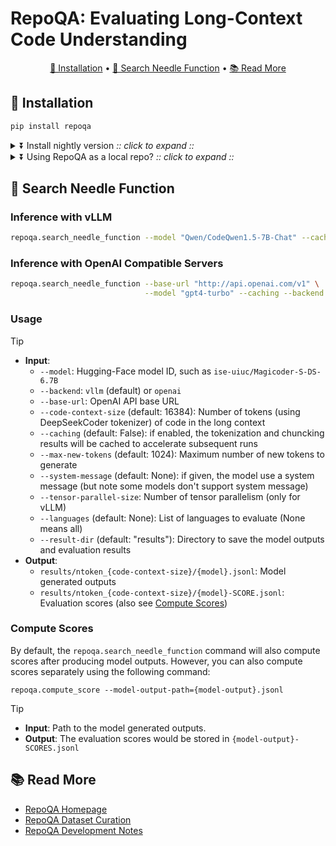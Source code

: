 # RepoQA: Evaluating Long-Context Code Understanding

<p align="center">
    <a href="#-installation">🚀 Installation</a> •
    <a href="#-search-needle-function">🏁 Search Needle Function</a> •
    <a href="#-read-more">📚 Read More</a>
</p>

## 🚀 Installation

```bash
pip install repoqa
```

<details><summary>⏬ Install nightly version <i>:: click to expand ::</i></summary>
<div>

```bash
pip install "git+https://github.com/evalplus/repoqa.git" --upgrade
```

</div>
</details>

<details><summary>⏬ Using RepoQA as a local repo? <i>:: click to expand ::</i></summary>
<div>

```bash
git clone https://github.com/evalplus/repoqa.git
cd repoqa
export PYTHONPATH=$PYTHONPATH:$(pwd)
pip install -r requirements.txt
```

</div>
</details>


## 🏁 Search Needle Function

### Inference with vLLM

```bash
repoqa.search_needle_function --model "Qwen/CodeQwen1.5-7B-Chat" --caching --backend vllm
```

### Inference with OpenAI Compatible Servers

```bash
repoqa.search_needle_function --base-url "http://api.openai.com/v1" \
                              --model "gpt4-turbo" --caching --backend openai
```

### Usage

> [!Tip]
>
> * **Input**:
>   * `--model`: Hugging-Face model ID, such as `ise-uiuc/Magicoder-S-DS-6.7B`
>   * `--backend`: `vllm` (default) or `openai`
>   * `--base-url`: OpenAI API base URL
>   * `--code-context-size` (default: 16384): Number of tokens (using DeepSeekCoder tokenizer) of code in the long context
>   * `--caching` (default: False): if enabled, the tokenization and chuncking results will be cached to accelerate subsequent runs
>   * `--max-new-tokens` (default: 1024): Maximum number of new tokens to generate
>   * `--system-message` (default: None): if given, the model use a system message (but note some models don't support system message)
>   * `--tensor-parallel-size`: Number of tensor parallelism (only for vLLM)
>   * `--languages` (default: None): List of languages to evaluate (None means all)
>   * `--result-dir` (default: "results"): Directory to save the model outputs and evaluation results
> * **Output**:
>   * `results/ntoken_{code-context-size}/{model}.jsonl`: Model generated outputs
>   * `results/ntoken_{code-context-size}/{model}-SCORE.jsonl`: Evaluation scores (also see [Compute Scores](#compute-scores))

### Compute Scores

By default, the `repoqa.search_needle_function` command will also compute scores after producing model outputs.
However, you can also compute scores separately using the following command:

```shell
repoqa.compute_score --model-output-path={model-output}.jsonl
```

> [!Tip]
>
> * **Input**: Path to the model generated outputs.
> * **Output**: The evaluation scores would be stored in `{model-output}-SCORES.jsonl`


## 📚 Read More

* [RepoQA Homepage](https://evalplus.github.io/repoqa.html)
* [RepoQA Dataset Curation](docs/curate_dataset.md)
* [RepoQA Development Notes](docs/dev_note.md)

